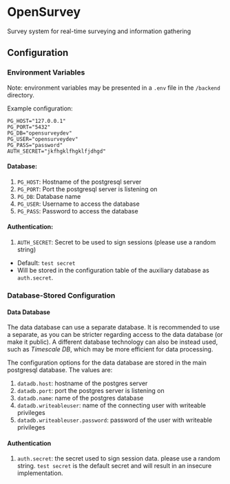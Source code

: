 # OpenSurvey
Survey system for real-time surveying and information gathering

## Configuration

### Environment Variables

Note: environment variables may be presented in a `.env` file in the `/backend` directory.

Example configuration:

```
PG_HOST="127.0.0.1"
PG_PORT="5432"
PG_DB="opensurveydev"
PG_USER="opensurveydev"
PG_PASS="password"
AUTH_SECRET="jkfhgklfhgklfjdhgd"
```

#### Database:

1. `PG_HOST`: Hostname of the postgresql server
2. `PG_PORT`: Port the postgresql server is listening on
3. `PG_DB`: Database name
4. `PG_USER`: Username to access the database
5. `PG_PASS`: Password to access the database

#### Authentication:

1. `AUTH_SECRET`: Secret to be used to sign sessions (please use a random string)
  - Default: `test secret`
  - Will be stored in the configuration table of the auxiliary database as `auth.secret`.

### Database-Stored Configuration

#### Data Database

The data database can use a separate database. It is recommended to use a separate, as you can be stricter regarding access to the data database (or make it public). A different database technology can also be instead used, such as _Timescale DB_, which may be more efficient for data processing.

The configuration options for the data database are stored in the main postgresql database. The values are:

1. `datadb.host`: hostname of the postgres server
2. `datadb.port`: port the postgres server is listening on
3. `datadb.name`: name of the postgres database
4. `datadb.writeableuser`: name of the connecting user with writeable privileges
5. `datadb.writeableuser.password`: password of the user with writeable privileges

#### Authentication

1. `auth.secret`: the secret used to sign session data. please use a random string. `test secret` is the default secret and will result in an insecure implementation.
